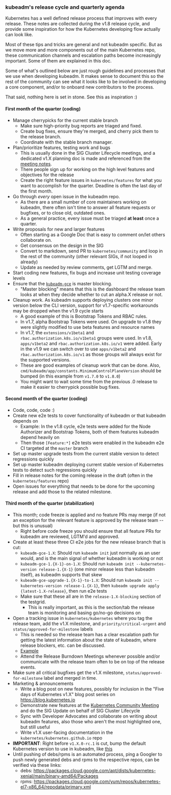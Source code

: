 ### kubeadm's release cycle and quarterly agenda

Kubernetes has a well defined release process that improves with every release.
These notes are collected during the v1.8 release cycle, and provide some inspiration
for how the Kubernetes developing flow actually can look like.

Most of these tips and tricks are general and not kubeadm specific.
But as we move more and more components out of the main Kubernetes repo, these communication
channels and escalation paths become increasingly important. Some of them are explained
in this doc.

Some of what's outlined below are just rough guidelines and processes that we use when developing kubeadm.
It makes sense to document this so the rest of the community can see what it looks like to be involved
in developing a core component, and/or to onboard new contributors to the process.

That said, nothing here is set in stone. See this as inspiration :)

#### First month of the quarter (coding)

 - Manage cherrypicks for the current stable branch
   - Make sure high-priority bug reports are triaged and fixed.
   - Create bug fixes, ensure they're merged, and cherry pick them to the release branch.
   - Coordinate with the stable branch manager.
 - Plan/prioritize features, testing work and bugs
   - This is usually done in the SIG Cluster Lifecycle meetings, and a dedicated v1.X planning doc is made and referenced from the [meeting notes](https://docs.google.com/document/d/1deJYPIF4LmhGjDVaqrswErIrV7mtwJgovtLnPCDxP7U/edit#).
   - There people sign up for working on the high level features and objectives for the release
   - Create the right feature issues in `kubernetes/features` for what you want to accomplish for the quarter. Deadline is often the last day of the first month.
 - Go through _every_ open issue in the kubeadm repo.
   - As there are a small number of core maintainers working on kubeadm, there often isn't time to answer all feature requests or bugfixes, or to close old, outdated ones.
   - As a general practice, every issue must be triaged **at least** once a quarter.
 - Write proposals for new and larger features
   - Often starting as a Google Doc that is easy to comment on/let others collaborate on.
   - Get consensus on the design in the SIG
   - Convert to markdown, send PR to `kubernetes/community` and loop in the rest of the community (other relevant SIGs, if not looped in already)
   - Update as needed by review comments, get LGTM and merge.
 - Start coding new features, fix bugs and increase unit testing coverage levels
 - Ensure that the [`kubeadm-gce`](https://k8s-testgrid.appspot.com/sig-cluster-lifecycle#kubeadm-gce) is master blocking.
   - "Master blocking" means that this is the dashboard the release team looks at when they decide whether to cut an alpha.X release or not.
 - Cleanup work. As kubeadm supports deploying clusters one minor version below the CLI version, support for v1.7-specific workarounds may be dropped when the v1.9 cycle starts
   - A good example of this is Bootstrap Tokens and RBAC rules.
   - In v1.7, alpha Bootstrap Tokens were used. On upgrade to v1.8 they were slightly modified to use beta features and resource names
   - In v1.7, the `extensions/v1beta1` and `rbac.authorization.k8s.io/v1beta1` groups were used. In v1.8, `apps/v1beta2` and `rbac.authorization.k8s.io/v1` were added. Early in the v1.9 we can switch over to use `apps/v1beta2` and `rbac.authorization.k8s.io/v1` as those groups will always exist for the supported versions.
   - These are good examples of cleanup work that can be done. Also, `cmd/kubeadm/app/constants.MinimumControlPlaneVersion` should be bumped (in this example from `v1.7.0` to `v1.8.0`)
   - You might want to wait some time from the previous .0 release to make it easier to cherrypick possible bug fixes.

#### Second month of the quarter (coding)

 - Code, code, code :)
 - Create new e2e tests to cover functionality of kubeadm or that kubeadm depends on
   - Example: In the v1.8 cycle, e2e tests were added for the Node Authorizer and Bootstrap Tokens, both of them features kubeadm depend heavily on
   - Then those `[Feature:*]` e2e tests were enabled in the kubeadm e2e CI targeted at the `master` branch
 - Set up master upgrade tests from the current stable version to detect regressions quickly
 - Set up master kubeadm deploying current stable version of Kubernetes tests to detect such regressions quickly
 - Fill in release notes for the coming release in the draft (often in the `kubernetes/features` repo)
 - Open issues for everything that needs to be done for the upcoming release and add those to the related milestone.

#### Third month of the quarter (stabilization)

 - This month; code freeze is applied and no feature PRs may merge (if not an exception for the relevant feature is approved by the release team -- but this is unusual)
   - Right before code freeze you should ensure that all feature PRs for kubeadm are reviewed, LGTM'd and approved.
 - Create at least these three CI e2e jobs for the new release branch that is cut:
   - `kubeadm-gce-1.X`: Should run `kubeadm init` just normally as an user would, and is the main signal of whether kubeadm is working or not
   - `kubeadm-gce-1.{X-1}-on-1.X`: Should run `kubeadm init --kubernetes-version release-1.{X-1}` (one minor release less than kubeadm itself), as kubeadm supports that skew
   - `kubeadm-gce-upgrade-1.{X-1}-to-1.X`: Should run `kubeadm init --kubernetes-version release-1.{X-1}`, then `kubeadm upgrade apply {latest-1.X-release}`, then run e2e tests
   - Make sure that these all are in the `release-1.X-blocking` section of the testgrid.
     - This is really important, as this is the section/tab the release team is monitoring and basing go/no-go decisions on
 - Open a tracking issue in `kubernetes/kubernetes` where you tag the release team, add the v1.X milestone, and `priority/critical-urgent` and `status/approved-for-milestone` labels
   - This is needed so the release team has a clear escalation path for getting the latest information about the state of kubeadm, where release blockers, etc. can be discussed.
   - [Example](https://github.com/kubernetes/kubernetes/issues/51841)
   - Attend the Release Burndown Meetings whenever possible and/or communicate with the release team often to be on top of the release events.
 - Make sure all critical bugfixes get the v1.X milestone, `status/approved-for-milestone` label and merged in time.
 - Marketing & announcements
   - Write a blog post on new features, possibly for inclusion in the "Five days of Kubernetes v1.X" blog post series on https://blog.kubernetes.io
   - Demonstrate new features at the [Kubernetes Community Meeting](https://docs.google.com/document/d/1VQDIAB0OqiSjIHI8AWMvSdceWhnz56jNpZrLs6o7NJY/edit)
     and do the SIG Update on behalf of SIG Cluster Lifecycle
   - Sync with Developer Advocates and collaborate on writing about kubeadm features, also those who aren't the most highlighted one, but still useful
   - Write v1.X user-facing documentation in the `kubernetes/kubernetes.github.io` repo
 - **IMPORTANT**: Right before `v1.X.0-rc.1` is cut, bump the default Kubernetes version to use in kubeadm, like [this](https://github.com/kubernetes/kubernetes/pull/47440)
 - Until pushing of debs/rpms is an automated process, ping a Googler to push newly generated debs and rpms to the respective repos, can be verified via these links:
   - debs: https://packages.cloud.google.com/apt/dists/kubernetes-xenial/main/binary-amd64/Packages
   - rpms: https://packages.cloud.google.com/yum/repos/kubernetes-el7-x86_64/repodata/primary.xml
